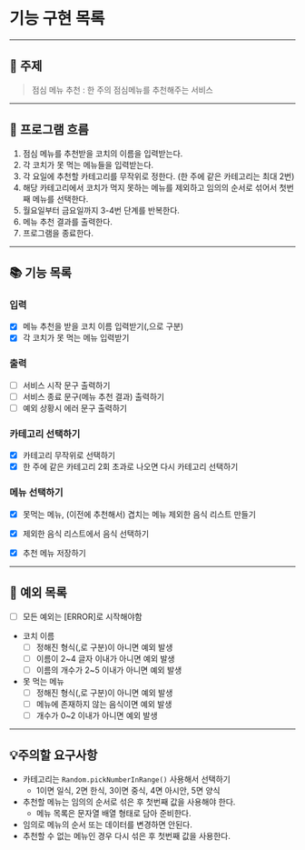 # 기능 구현 목록

---
## 📌 주제
> 점심 메뉴 추천 : 한 주의 점심메뉴를 추천해주는 서비스

---
## 📍 프로그램 흐름
1. 점심 메뉴를 추천받을 코치의 이름을 입력받는다.
2. 각 코치가 못 먹는 메뉴들을 입력받는다. 
3. 각 요일에 추천할 카테고리를 무작위로 정한다. (한 주에 같은 카테고리는 최대 2번)
4. 해당 카테고리에서 코치가 먹지 못하는 메뉴를 제외하고 임의의 순서로 섞어서 첫번째 메뉴를 선택한다.
5. 월요일부터 금요일까지 3-4번 단계를 반복한다.
6. 메뉴 추천 결과를 출력한다. 
7. 프로그램을 종료한다.

---
## 📚 기능 목록

### 입력 
- [x] 메뉴 추천을 받을 코치 이름 입력받기(,으로 구분)
- [x] 각 코치가 못 먹는 메뉴 입력받기

### 출력 
- [ ] 서비스 시작 문구 출력하기 
- [ ] 서비스 종료 문구(메뉴 추천 결과) 출력하기 
- [ ] 예외 상황시 에러 문구 출력하기

### 카테고리 선택하기
- [x] 카테고리 무작위로 선택하기 
- [x] 한 주에 같은 카테고리 2회 초과로 나오면 다시 카테고리 선택하기

### 메뉴 선택하기 
- [x] 못먹는 메뉴, (이전에 추천해서) 겹치는 메뉴 제외한 음식 리스트 만들기 
- [x] 제외한 음식 리스트에서 음식 선택하기 
- [x] 추천 메뉴 저장하기


---
## 📒 예외 목록
- [ ] 모든 예외는 [ERROR]로 시작해야함

- 코치 이름 
  - [ ] 정해진 형식(,로 구분)이 아니면 예외 발생 
  - [ ] 이름이 2~4 글자 이내가 아니면 예외 발생 
  - [ ] 이름의 개수가 2~5 이내가 아니면 예외 발생 

- 못 먹는 메뉴 
  - [ ] 정해진 형식(,로 구분)이 아니면 예외 발생
  - [ ] 메뉴에 존재하지 않는 음식이면 예외 발생 
  - [ ] 개수가 0~2 이내가 아니면 예외 발생

---
## 💡주의할 요구사항
- 카테고리는 `Random.pickNumberInRange()` 사용해서 선택하기 
  - 1이면 일식, 2면 한식, 3이면 중식, 4면 아시안, 5면 양식
- 추천할 메뉴는 임의의 순서로 섞은 후 첫번째 값을 사용해야 한다.
  - 메뉴 목록은 문자열 배열 형태로 담아 준비한다.
- 임의로 메뉴의 순서 또는 데이터를 변경하면 안된다. 
- 추천할 수 없는 메뉴인 경우 다시 섞은 후 첫번째 값을 사용한다.